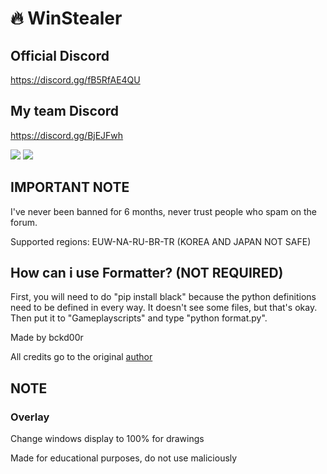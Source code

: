 # 🔥 WinStealer

## Official Discord
https://discord.gg/fB5RfAE4QU
## My team Discord
https://discord.gg/BjEJFwh

<img src="https://flat.badgen.net/badge/RIOT/Undetected./green?icon=terminal">  
<img src="https://flat.badgen.net/badge/RIOT/BANS: 0/red?icon=terminal">

## IMPORTANT NOTE
I've never been banned for 6 months, never trust people who spam on the forum.

Supported regions: EUW-NA-RU-BR-TR (KOREA AND JAPAN NOT SAFE)

## How can i use Formatter? (NOT REQUIRED)

First, you will need to do "pip install black" because the python definitions need to be defined in every way. It doesn't see some files, but that's okay. Then put it to "Gameplayscripts" and type "python format.py".

Made by bckd00r

All credits go to the original [author](https://github.com/CNLouisLiu/LViewLoL)

## NOTE

### Overlay
Change windows display to 100% for drawings

Made for educational purposes, do not use maliciously
